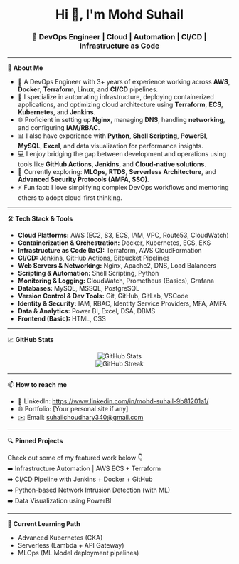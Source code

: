 <h1 align="center">Hi 👋, I'm Mohd Suhail</h1>
<h3 align="center">🚀 DevOps Engineer | Cloud | Automation | CI/CD | Infrastructure as Code</h3>

---

🌟 **About Me**

- 🧠 A DevOps Engineer with 3+ years of experience working across **AWS**, **Docker**, **Terraform**, **Linux**, and **CI/CD** pipelines.
- 🔧 I specialize in automating infrastructure, deploying containerized applications, and optimizing cloud architecture using **Terraform**, **ECS**, **Kubernetes**, and **Jenkins**.
- 🌐 Proficient in setting up **Nginx**, managing **DNS**, handling **networking**, and configuring **IAM/RBAC**.
- 📊 I also have experience with **Python**, **Shell Scripting**, **PowerBI**, **MySQL**, **Excel**, and data visualization for performance insights.
- 💻 I enjoy bridging the gap between development and operations using tools like **GitHub Actions**, **Jenkins**, and **Cloud-native solutions**.
- 🌱 Currently exploring: **MLOps**, **RTDS**, **Serverless Architecture**, and **Advanced Security Protocols (AMFA, SSO)**.
- ⚡ Fun fact: I love simplifying complex DevOps workflows and mentoring others to adopt cloud-first thinking.

---

🛠️ **Tech Stack & Tools**

- **Cloud Platforms:** AWS (EC2, S3, ECS, IAM, VPC, Route53, CloudWatch)
- **Containerization & Orchestration:** Docker, Kubernetes, ECS, EKS
- **Infrastructure as Code (IaC):** Terraform, AWS CloudFormation
- **CI/CD:** Jenkins, GitHub Actions, Bitbucket Pipelines
- **Web Servers & Networking:** Nginx, Apache2, DNS, Load Balancers
- **Scripting & Automation:** Shell Scripting, Python
- **Monitoring & Logging:** CloudWatch, Prometheus (Basics), Grafana
- **Databases:** MySQL, MSSQL, PostgreSQL
- **Version Control & Dev Tools:** Git, GitHub, GitLab, VSCode
- **Identity & Security:** IAM, RBAC, Identity Service Providers, MFA, AMFA
- **Data & Analytics:** Power BI, Excel, DSA, DBMS
- **Frontend (Basic):** HTML, CSS

---

📈 **GitHub Stats**

<p align="center">
  <img src="https://github-readme-stats.vercel.app/api?username=your-github-username&show_icons=true&theme=dark" alt="GitHub Stats" />
  <br/>
  <img src="https://github-readme-streak-stats.herokuapp.com/?user=your-github-username&theme=dark" alt="GitHub Streak" />
</p>

---

📫 **How to reach me**

- 💼 LinkedIn: https://www.linkedin.com/in/mohd-suhail-9b81201a1/
- 🌐 Portfolio: [Your personal site if any]
- ✉️ Email: suhailchoudhary340@gmail.com

---

🔍 **Pinned Projects**

Check out some of my featured work below 👇  
➡️ Infrastructure Automation | AWS ECS + Terraform  
➡️ CI/CD Pipeline with Jenkins + Docker + GitHub  
➡️ Python-based Network Intrusion Detection (with ML)  
➡️ Data Visualization using PowerBI  

---

🧠 **Current Learning Path**
- Advanced Kubernetes (CKA)
- Serverless (Lambda + API Gateway)
- MLOps (ML Model deployment pipelines)

